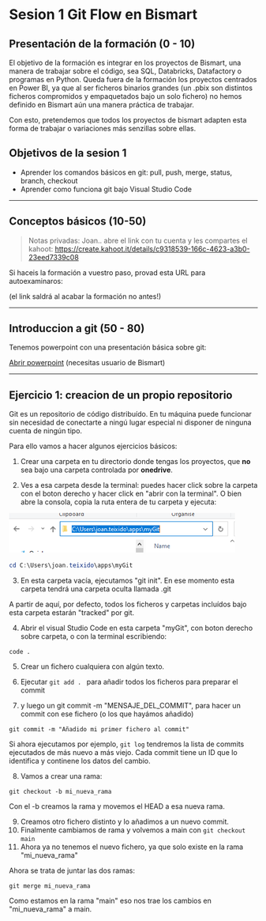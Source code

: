 # Sesion 1 Git Flow en Bismart

## Presentación de la formación (0 - 10)

El objetivo de la formación es integrar en los proyectos de Bismart, una manera de trabajar sobre el código, sea SQL, Databricks, Datafactory o programas en Python. Queda fuera de la formación los proyectos centrados en Power BI, ya que al ser ficheros binarios grandes (un .pbix son distintos ficheros compromidos y empaquetados bajo un solo fichero) no hemos definido en Bismart aún una manera práctica de trabajar. 

Con esto, pretendemos que todos los proyectos de bismart adapten esta forma de trabajar o variaciones más senzillas sobre ellas. 

## Objetivos de la sesion 1

* Aprender los comandos básicos en git: pull, push, merge, status, branch, checkout
* Aprender como funciona git bajo Visual Studio Code

----
## Conceptos básicos (10-50)

>Notas privadas: Joan.. abre el link con tu cuenta y les compartes el kahoot: https://create.kahoot.it/details/c9318539-166c-4623-a3b0-23eed7339c08


Si haceis la formación a vuestro paso, provad esta URL para autoexaminaros:

(el link saldrá al acabar la formación no antes!)

----
## Introduccion a git (50 - 80)

Tenemos powerpoint con una presentación básica sobre git:

[Abrir powerpoint](https://bismartbiss.sharepoint.com/:p:/r/Formacion/Documentos%20Formacion/FORMACI%C3%93N%20INTERNA%202019/Operaciones/Formaci%C3%B3n%20Repositorio%20Git/Introduccion%20GIT.pptx?d=wd8c23ca46ff84b609f3e013c436870dd&csf=1&web=1&e=iOWpCp) (necesitas usuario de Bismart) 

----

## Ejercicio 1: creacion de un propio repositorio

Git es un repositorio de código distribuído. En tu máquina puede funcionar sin necesidad de conectarte a ningú lugar especial ni disponer de ninguna cuenta de ningún tipo. 

Para ello vamos a hacer algunos ejercicios básicos:

1. Crear una carpeta en tu directorio donde tengas los proyectos, que **no** sea bajo una carpeta controlada por **onedrive**.

2. Ves a esa carpeta desde la terminal: puedes hacer click sobre la carpeta con el boton derecho y hacer click en "abrir con la terminal". O bien abre la consola, copia la ruta entera de tu carpeta y ejecuta: 

![](images/20230424171552.png)
```powershell
cd C:\Users\joan.teixido\apps\myGit
````

3. En esta carpeta vacía, ejecutamos "git init". En ese momento esta carpeta tendrá una carpeta oculta llamada .git

A partir de aquí, por defecto, todos los ficheros y carpetas incluídos bajo esta carpeta estarán "tracked" por git. 

4. Abrir el visual Studio Code en esta carpeta "myGit", con boton derecho sobre carpeta, o con la terminal escribiendo: 

```
code . 
```

5. Crear un fichero cualquiera con algún texto. 
6. Ejecutar ``` git add .  ``` para añadir todos los ficheros para preparar el commit 

7. y luego un git commit -m "MENSAJE_DEL_COMMIT", para hacer un commit con ese fichero (o los que hayámos añadido)

```
git commit -m "Añadido mi primer fichero al commit"
```

Si ahora ejecutamos por ejemplo, ```git log``` tendremos la lista de commits ejecutados de más nuevo a más viejo. Cada commit tiene un ID que lo identifica y continene los datos del cambio. 


8. Vamos a crear una rama:

``` 
git checkout -b mi_nueva_rama
```

Con el -b creamos la rama y movemos el HEAD a esa nueva rama.

9. Creamos otro fichero distinto y lo añadimos a un nuevo commit. 
10. Finalmente cambiamos de rama y volvemos a main con ```git checkout main```
11. Ahora ya no tenemos el nuevo fichero, ya que solo existe en la rama "mi_nueva_rama"

Ahora se trata de juntar las dos ramas:

```
git merge mi_nueva_rama
```

Como estamos en la rama "main" eso nos trae los cambios en "mi_nueva_rama" a main. 










